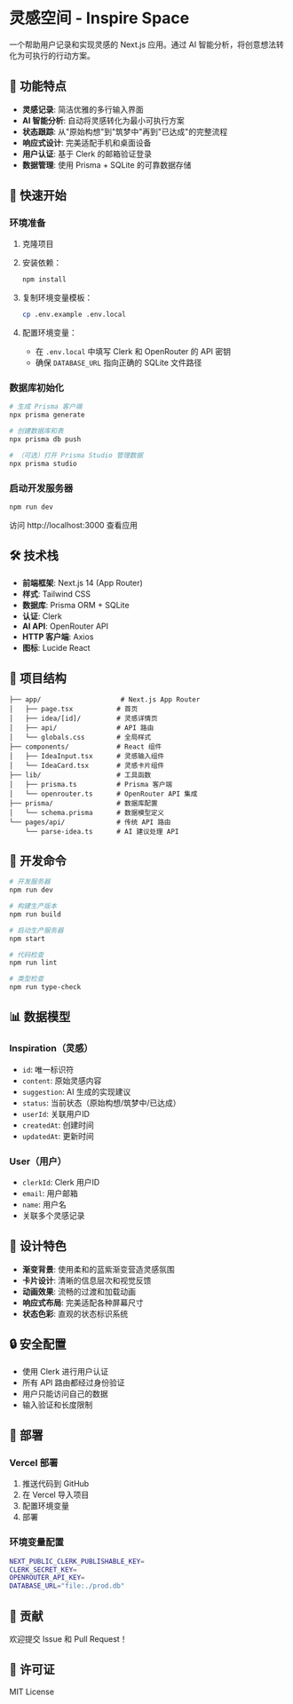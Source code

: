 # 灵感空间 - Inspire Space

一个帮助用户记录和实现灵感的 Next.js 应用。通过 AI 智能分析，将创意想法转化为可执行的行动方案。

## 🌟 功能特点

- **灵感记录**: 简洁优雅的多行输入界面
- **AI 智能分析**: 自动将灵感转化为最小可执行方案
- **状态跟踪**: 从"原始构想"到"筑梦中"再到"已达成"的完整流程
- **响应式设计**: 完美适配手机和桌面设备
- **用户认证**: 基于 Clerk 的邮箱验证登录
- **数据管理**: 使用 Prisma + SQLite 的可靠数据存储

## 🚀 快速开始

### 环境准备

1. 克隆项目
2. 安装依赖：
   ```bash
   npm install
   ```

3. 复制环境变量模板：
   ```bash
   cp .env.example .env.local
   ```

4. 配置环境变量：
   - 在 `.env.local` 中填写 Clerk 和 OpenRouter 的 API 密钥
   - 确保 `DATABASE_URL` 指向正确的 SQLite 文件路径

### 数据库初始化

```bash
# 生成 Prisma 客户端
npx prisma generate

# 创建数据库和表
npx prisma db push

# （可选）打开 Prisma Studio 管理数据
npx prisma studio
```

### 启动开发服务器

```bash
npm run dev
```

访问 http://localhost:3000 查看应用

## 🛠️ 技术栈

- **前端框架**: Next.js 14 (App Router)
- **样式**: Tailwind CSS
- **数据库**: Prisma ORM + SQLite
- **认证**: Clerk
- **AI API**: OpenRouter API
- **HTTP 客户端**: Axios
- **图标**: Lucide React

## 📱 项目结构

```
├── app/                    # Next.js App Router
│   ├── page.tsx           # 首页
│   ├── idea/[id]/         # 灵感详情页
│   ├── api/               # API 路由
│   └── globals.css        # 全局样式
├── components/            # React 组件
│   ├── IdeaInput.tsx      # 灵感输入组件
│   └── IdeaCard.tsx       # 灵感卡片组件
├── lib/                   # 工具函数
│   ├── prisma.ts          # Prisma 客户端
│   └── openrouter.ts      # OpenRouter API 集成
├── prisma/                # 数据库配置
│   └── schema.prisma      # 数据模型定义
└── pages/api/             # 传统 API 路由
    └── parse-idea.ts      # AI 建议处理 API
```

## 🔧 开发命令

```bash
# 开发服务器
npm run dev

# 构建生产版本
npm run build

# 启动生产服务器
npm start

# 代码检查
npm run lint

# 类型检查
npm run type-check
```

## 📊 数据模型

### Inspiration（灵感）
- `id`: 唯一标识符
- `content`: 原始灵感内容
- `suggestion`: AI 生成的实现建议
- `status`: 当前状态（原始构想/筑梦中/已达成）
- `userId`: 关联用户ID
- `createdAt`: 创建时间
- `updatedAt`: 更新时间

### User（用户）
- `clerkId`: Clerk 用户ID
- `email`: 用户邮箱
- `name`: 用户名
- 关联多个灵感记录

## 🎨 设计特色

- **渐变背景**: 使用柔和的蓝紫渐变营造灵感氛围
- **卡片设计**: 清晰的信息层次和视觉反馈
- **动画效果**: 流畅的过渡和加载动画
- **响应式布局**: 完美适配各种屏幕尺寸
- **状态色彩**: 直观的状态标识系统

## 🔒 安全配置

- 使用 Clerk 进行用户认证
- 所有 API 路由都经过身份验证
- 用户只能访问自己的数据
- 输入验证和长度限制

## 🚀 部署

### Vercel 部署

1. 推送代码到 GitHub
2. 在 Vercel 导入项目
3. 配置环境变量
4. 部署

### 环境变量配置

```bash
NEXT_PUBLIC_CLERK_PUBLISHABLE_KEY=
CLERK_SECRET_KEY=
OPENROUTER_API_KEY=
DATABASE_URL="file:./prod.db"
```

## 🤝 贡献

欢迎提交 Issue 和 Pull Request！

## 📄 许可证

MIT License
